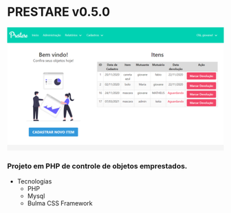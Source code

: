 # PRESTARE v0.5.0
![Prestare](./src/assets/home_prestare.png)
### Projeto em PHP de controle de objetos emprestados.

- Tecnologias 
    - PHP
    - Mysql
    - Bulma CSS Framework


